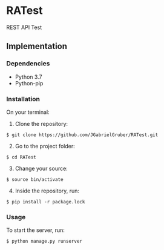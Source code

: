 # RATest
REST API Test

## Implementation

### Dependencies

* Python 3.7
* Python-pip

### Installation
On your terminal:

1. Clone the repository:
```
$ git clone https://github.com/JGabrielGruber/RATest.git
```
2. Go to the project folder:
```
$ cd RATest
```
3. Change your source:
```
$ source bin/activate
```
4. Inside the repository, run:
```
$ pip install -r package.lock 
```

### Usage

To start the server, run:
```
$ python manage.py runserver
```
